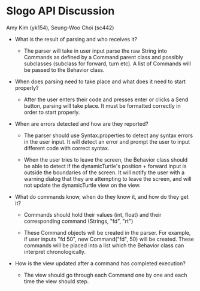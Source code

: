 # Slogo API Discussion

Amy Kim (yk154), Seung-Woo Choi (sc442)

* What is the result of parsing and who receives it?

    * The parser will take in user input parse the raw String into Commands as defined by a Command parent class and possibly subclasses (subclass for forward, turn etc). 
    A list of Commands will be passed to the Behavior class.

* When does parsing need to take place and what does it need to start properly?
    
    * After the user enters their code and presses enter or clicks a Send button, parsing will take place. It must be formatted correctly in order to start properly.
    
* When are errors detected and how are they reported?
    
    * The parser should use Syntax.properties to detect any syntax errors in the user input. It will detect an error and prompt the user to input different code with correct syntax.
    
    * When the user tries to leave the screen, the Behavior class should be able to detect if the dynamicTurtle's position + forward input is outside the boundaries of the screen.
    It will notify the user with a warning dialog that they are attempting to leave the screen, and will not update the dynamicTurtle view on the view.
    
* What do commands know, when do they know it, and how do they get it?
    
    * Commands should hold their values (int, float) and their corresponding command (Strings, "fd", "rt")
    
    * These Command objects will be created in the parser. For example, if user inputs "fd 50", new Command("fd", 50) will be created. These commands will be placed into a list which the Behavior class can interpret chronologically.
    
* How is the view updated after a command has completed execution?
    
    * The view should go through each Command one by one and each time the view should step.
    
    